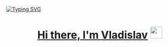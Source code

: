 <a href="https://git.io/typing-svg"><img src="https://readme-typing-svg.herokuapp.com?font=Fira+Code&pause=1000&center=true&width=435&lines=The+five+boxing+wizards+jump+quickly" alt="Typing SVG" />
  <h1 align="center">Hi there, I'm <a href="https://daniilshat.ru/" target="_blank">Vladislav</a> 
  <img src="https://github.com/blackcater/blackcater/raw/main/images/Hi.gif" height="32"/></h1>
</a>
